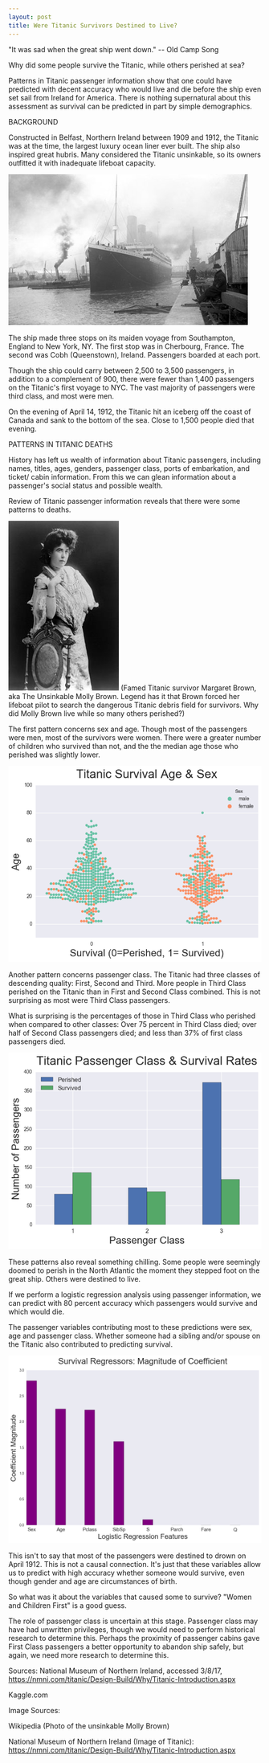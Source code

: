 ```yaml
---
layout: post
title: Were Titanic Survivors Destined to Live?
---
```


"It was sad when the great ship went down." -- Old Camp Song

Why did some people survive the Titanic, while others perished at sea?

Patterns in Titanic passenger information show that one could have predicted with decent accuracy who would live and die before the ship even set sail from Ireland for America. There is nothing supernatural about this assessment as survival can be predicted in part by simple demographics.

BACKGROUND

Constructed in Belfast, Northern Ireland between 1909 and 1912, the Titanic was at the time, the largest luxury ocean liner ever built. The ship also inspired great hubris. Many considered the Titanic unsinkable, so its owners outfitted it with inadequate lifeboat capacity.

![Titanicmap](../images/Project5Titanic/Titanic.jpg)

The ship made three stops on its maiden voyage from Southampton, England to New York, NY. The first stop was in Cherbourg, France. The second was Cobh (Queenstown), Ireland. Passengers boarded at each port.

Though the ship could carry between 2,500 to 3,500 passengers, in addition to a complement of 900, there were fewer than 1,400 passengers on the Titanic's first voyage to NYC. The vast majority of passengers were third class, and most were men.

On the evening of April 14, 1912, the Titanic hit an iceberg off the coast of Canada and sank to the bottom of the sea. Close to 1,500 people died that evening.

PATTERNS IN TITANIC DEATHS

History has left us wealth of information about Titanic passengers, including names, titles, ages, genders, passenger class, ports of embarkation, and ticket/ cabin information. From this we can glean information about a passenger's social status and possible wealth.

Review of Titanic passenger information reveals that there were some patterns to deaths.

![MollyBrownmap](../images/Project5Titanic/Margaret_Brown.jpg)
(Famed Titanic survivor Margaret Brown, aka The Unsinkable Molly Brown. Legend has it that Brown forced her lifeboat pilot to search the dangerous Titanic debris field for survivors. Why did Molly Brown live while so many others perished?)

The first pattern concerns sex and age. Though most of the passengers were men, most of the survivors were women. There were a greater number of children who survived than not, and the the median age those who perished was slightly lower.

![Treemap](../images/Project5Titanic/ChristmasTree.png)

Another pattern concerns passenger class. The Titanic had three classes of descending quality: First, Second and Third. More people in Third Class perished on the Titanic than in First and Second Class combined. This is not surprising as most were Third Class passengers.

What is surprising is the percentages of those in Third Class who perished when compared to other classes: Over 75 percent in Third Class died; over half of Second Class passengers died; and less than 37% of first class passengers died.

![Pclassmap](../images/Project5Titanic/Pclass.png)

These patterns also reveal something chilling. Some people were seemingly doomed to perish in the North Atlantic the moment they stepped foot on the great ship. Others were destined to live.

If we perform a logistic regression analysis using passenger information, we can predict with 80 percent accuracy which passengers would survive and which would die.

The passenger variables contributing most to these predictions were sex, age and passenger class. Whether someone had a sibling and/or spouse on the Titanic also contributed to predicting survival.

![Regressorsmap](../images/Project5Titanic/TitanicVariables.png)

This isn't to say that most of the passengers were destined to drown on April 1912. This is not a causal connection. It's just that these variables allow us to predict with high accuracy whether someone would survive, even though gender and age are circumstances of birth.

So what was it about the variables that caused some to survive? "Women and Children First" is a good guess.

The role of passenger class is uncertain at this stage. Passenger class may have had unwritten privileges, though we would need to perform historical research to determine this.  Perhaps the proximity of passenger cabins gave First Class passengers a better opportunity to abandon ship safely, but again, we need more research to determine this.

Sources:
National Museum of Northern Ireland, accessed 3/8/17, https://nmni.com/titanic/Design-Build/Why/Titanic-Introduction.aspx

Kaggle.com


Image Sources:

Wikipedia (Photo of the unsinkable Molly Brown)

National Museum of Northern Ireland (Image of Titanic): https://nmni.com/titanic/Design-Build/Why/Titanic-Introduction.aspx

